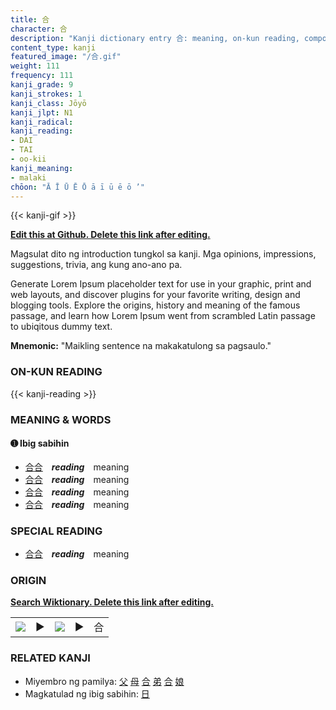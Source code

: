 ```yaml
---
title: 合
character: 合
description: "Kanji dictionary entry 合: meaning, on-kun reading, compounds, origin, related kanji"
content_type: kanji
featured_image: "/合.gif"
weight: 111
frequency: 111
kanji_grade: 9
kanji_strokes: 1
kanji_class: Jōyō
kanji_jlpt: N1
kanji_radical: 
kanji_reading: 
- DAI
- TAI
- oo-kii
kanji_meaning:
- malaki
chōon: "Ā Ī Ū Ē Ō ā ī ū ē ō ’"
---
```

[//]: # (Don't edit the line below. Kanji animated GIF code is automatically generated.)
{{< kanji-gif >}}

[//]: # (Edit below this line.)

**[Edit this at Github. Delete this link after editing.](https://github.com/tim0g/tim/tree/main/content/kanji/合/index.md)**

Magsulat dito ng introduction tungkol sa kanji. Mga opinions, impressions, suggestions, trivia, ang kung ano-ano pa.

Generate Lorem Ipsum placeholder text for use in your graphic, print and web layouts, and discover plugins for your favorite writing, design and blogging tools. Explore the origins, history and meaning of the famous passage, and learn how Lorem Ipsum went from scrambled Latin passage to ubiqitous dummy text.
 
**Mnemonic:** "Maikling sentence na makakatulong sa pagsaulo."

### ON-KUN READING

[//]: # (Don't edit the line below. ON-KUN READING code is automatically generated.)
{{< kanji-reading >}}

### MEANING & WORDS

#### ➊ **Ibig sabihin**
  - [合](../合)[合](../合)　***reading***　meaning
  - [合](../合)[合](../合)　***reading***　meaning
  - [合](../合)[合](../合)　***reading***　meaning
  - [合](../合)[合](../合)　***reading***　meaning

### SPECIAL READING
  - [合](../合)[合](../合)　***reading***　meaning

### ORIGIN

**[Search Wiktionary. Delete this link after editing.](https://wiktionary.org/wiki/合)**
<table class="kanji-table"><tr><td>
<img src="60px-合-bronze.svg.png">
</td><td>▶</td><td>
<img src="60px-合-oracle.svg.png">
</td><td>▶</td>
<td class="kanji-origin">合</td>
</tr></table>

### RELATED KANJI
- Miyembro ng pamilya: [父](../父) [母](../母) [合](../合) [弟](../弟) [合](../合) [娘](../娘)
- Magkatulad ng ibig sabihin: [日](../日)

